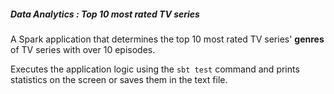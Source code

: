 
##### Data Analytics : Top 10 most rated TV series

A Spark application that determines the top 10 most rated TV series' **genres** of TV series with over 10 episodes.

Executes the application logic using the `sbt test` command and prints statistics on the screen or saves them in the text file.

